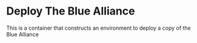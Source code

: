 # Deploy The Blue Alliance

This is a container that constructs an environment to deploy a copy of the Blue Alliance
